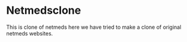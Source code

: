 # Netmedsclone
This is clone of netmeds here we have tried to make a clone of original netmeds websites.

